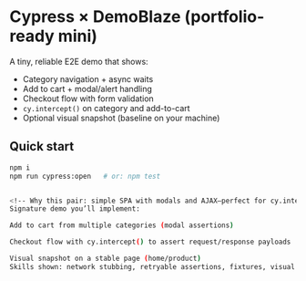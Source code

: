 # Cypress × DemoBlaze (portfolio-ready mini)

A tiny, reliable E2E demo that shows:
- Category navigation + async waits
- Add to cart + modal/alert handling
- Checkout flow with form validation
- `cy.intercept()` on category and add-to-cart
- Optional visual snapshot (baseline on your machine)

## Quick start
```bash
npm i
npm run cypress:open   # or: npm test


<!-- Why this pair: simple SPA with modals and AJAX—perfect for cy.intercept() and UI/network assertions.
Signature demo you’ll implement:

Add to cart from multiple categories (modal assertions)

Checkout flow with cy.intercept() to assert request/response payloads

Visual snapshot on a stable page (home/product)
Skills shown: network stubbing, retryable assertions, fixtures, visual check, Cypress Dashboard-ready specs -->

